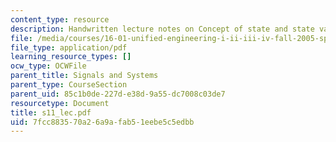```yaml
---
content_type: resource
description: Handwritten lecture notes on Concept of state and state variables.
file: /media/courses/16-01-unified-engineering-i-ii-iii-iv-fall-2005-spring-2006/7fcc883570a26a9afab51eebe5c5edbb_s11_lec.pdf
file_type: application/pdf
learning_resource_types: []
ocw_type: OCWFile
parent_title: Signals and Systems
parent_type: CourseSection
parent_uid: 85c1b0de-227d-e38d-9a55-dc7008c03de7
resourcetype: Document
title: s11_lec.pdf
uid: 7fcc8835-70a2-6a9a-fab5-1eebe5c5edbb
---
```

